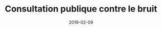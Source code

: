---
layout: default
date: 2019-02-09
img: 
category: presse
title: "Consultation publique contre le bruit"
description: "Participez à la consultation publique contre le bruit des territoires de Marseille Provence. En ligne ou en mairie, consultez les modalités de participation. Jusqu'au <strong>28 février 2019</strong>, dépêchez-vous !"
tags: lutte-contre-le-bruit
tag_url: /vivre-avec-autoroute/
doclink: 'https://www.registre-numerique.fr/consult-ppbe-marseille-provence'
meta: "noindex"
---
